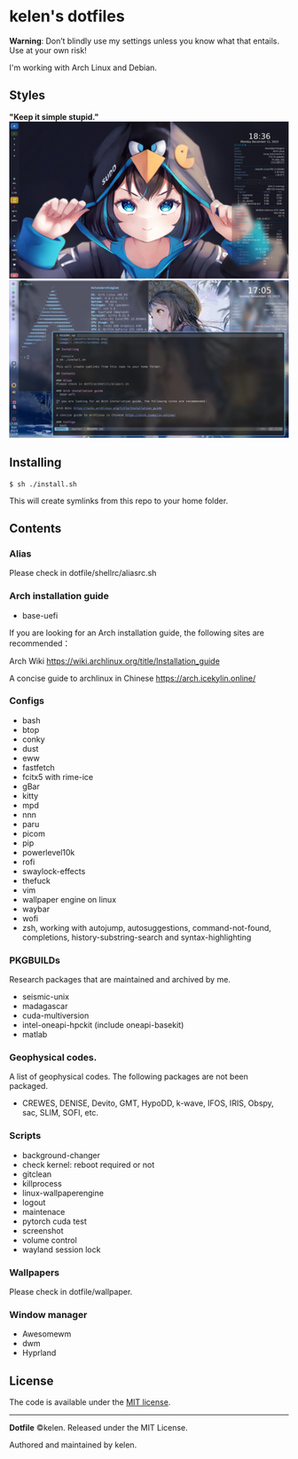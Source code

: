 # kelen's dotfiles

**Warning**: Don’t blindly use my settings unless you know what that entails. Use at your own risk!

I'm working with Arch Linux and Debian.

## Styles  
**"Keep it simple stupid."**
![image](./assets/desktop.png)
![image](./assets/windows.png)

## Installing

```console
$ sh ./install.sh
```
This will create symlinks from this repo to your home folder.

## Contents

### Alias
Please check in dotfile/shellrc/aliasrc.sh

### Arch installation guide
- base-uefi

If you are looking for an Arch installation guide, the following sites are recommended：

Arch Wiki https://wiki.archlinux.org/title/Installation_guide

A concise guide to archlinux in Chinese https://arch.icekylin.online/

### Configs
- bash
- btop
- conky
- dust
- eww
- fastfetch
- fcitx5 with rime-ice
- gBar
- kitty
- mpd
- nnn
- paru
- picom
- pip
- powerlevel10k
- rofi
- swaylock-effects
- thefuck
- vim
- wallpaper engine on linux
- waybar
- wofi
- zsh, working with autojump, autosuggestions, command-not-found, completions, history-substring-search and syntax-highlighting

### PKGBUILDs
Research packages that are maintained and archived by me.
- seismic-unix
- madagascar
- cuda-multiversion
- intel-oneapi-hpckit (include oneapi-basekit)
- matlab

### Geophysical codes.
A list of geophysical codes. The following packages are not been packaged.
- CREWES, DENISE, Devito, GMT, HypoDD, k-wave, IFOS, IRIS, Obspy, sac, SLIM, SOFI, etc. 

### Scripts
- background-changer
- check kernel: reboot required or not
- gitclean
- killprocess
- linux-wallpaperengine
- logout
- maintenace
- pytorch cuda test
- screenshot
- volume control
- wayland session lock

### Wallpapers
Please check in dotfile/wallpaper.

### Window manager
- Awesomewm
- dwm
- Hyprland

## License
The code is available under the [MIT license][license].

---
**Dotfile** ©kelen. Released under the MIT License.

Authored and maintained by kelen.

<!-- Link labels: -->
[license]: LICENSE
